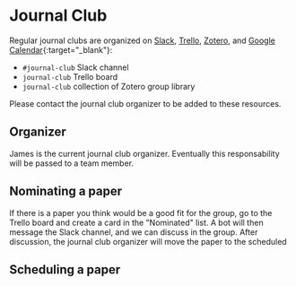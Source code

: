 # Journal Club

Regular journal clubs are organized on [Slack](./slack.md), [Trello](./trello.md), [Zotero](./zotero.md), and [Google Calendar](https://calendar.google.com/calendar/u/0?cid=Y19oMmdlZThtdmdiOXVjODMzM2UyYnUzZm82c0Bncm91cC5jYWxlbmRhci5nb29nbGUuY29t){:target="_blank"}:

- `#journal-club` Slack channel
- `journal-club` Trello board
- `journal-club` collection of Zotero group library

Please contact the journal club organizer to be added to these resources.

## Organizer

James is the current journal club organizer.
Eventually this responsability will be passed to a team member.

## Nominating a paper

If there is a paper you think would be a good fit for the group, go to the Trello board and create a card in the "Nominated" list.
A bot will then message the Slack channel, and we can discuss in the group.
After discussion, the journal club organizer will move the paper to the scheduled 

## Scheduling a paper


